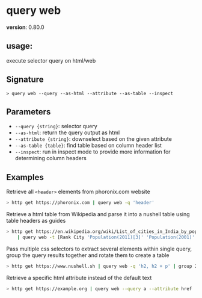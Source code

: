 # query web

**version**: 0.80.0

## **usage**:

execute selector query on html/web

## Signature

`> query web --query --as-html --attribute --as-table --inspect`

## Parameters

- `--query {string}`: selector query
- `--as-html`: return the query output as html
- `--attribute {string}`: downselect based on the given attribute
- `--as-table {table}`: find table based on column header list
- `--inspect`: run in inspect mode to provide more information for determining column headers

## Examples

Retrieve all `<header>` elements from phoronix.com website

```bash
> http get https://phoronix.com | query web -q 'header'
```

Retrieve a html table from Wikipedia and parse it into a nushell table using table headers as guides

```bash
> http get https://en.wikipedia.org/wiki/List_of_cities_in_India_by_population
    | query web -t [Rank City 'Population(2011)[3]' 'Population(2001)' 'State or union territory']
```

Pass multiple css selectors to extract several elements within single query, group the query results together and rotate them to create a table

```bash
> http get https://www.nushell.sh | query web -q 'h2, h2 + p' | group 2 | each {rotate --ccw tagline description} | flatten
```

Retrieve a specific html attribute instead of the default text

```bash
> http get https://example.org | query web --query a --attribute href
```
